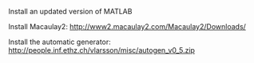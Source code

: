 Install an updated version of MATLAB

Install Macaulay2:
http://www2.macaulay2.com/Macaulay2/Downloads/

Install the automatic generator:
http://people.inf.ethz.ch/vlarsson/misc/autogen_v0_5.zip